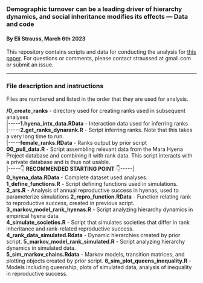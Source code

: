 ### Demographic turnover can be a leading driver of hierarchy dynamics, and social inheritance modifies its effects — Data and code 
#### By Eli Strauss, March 6th 2023

<!-- Reminder to update link once the paper is published -->
This repository contains scripts and data for conducting the analysis for [this paper](https://royalsocietypublishing.org/journal/rstb). 
For questions or comments, please contact straussed at gmail.com or submit an issue. 

----

### File description and instructions

Files are numbered and listed in the order that they are used for analysis.  

**/0_create_ranks** - directory used for creating ranks used in subsequent analyses  
|-----**1.hyena_intx_data.RData** - Interaction data used for inferring ranks  
|-----**2.get_ranks_dynarank.R** - Script inferring ranks. Note that this takes a very long time to run.  
|-----**female_ranks.RData** - Ranks output by prior script  
**00_pull_data.R** - Script assembling relevant data from the Mara Hyena Project database and combining it with rank data. This script interacts with a private database and is thus not usable.  
|-----:point_down: **RECOMMENDED STARTING POINT** :point_down:-----|   
**0_hyena_data.RData** - Complete dataset used analyses.
**1_define_functions.R** - Script defining functions used in simulations.   
**2_ars.R** - Analysis of annual reproductive success in hyenas, used to parameterize simulations
**2_repro_function.RData** - Function relating rank to reproductive success, created in previous script.   
**3_markov_model_rank_hyenas.R** - Script analyzing hierarchy dynamics in empirical hyena data.  
**4_simulate_societies.R** - Script that simulates societies that differ in rank inheritance and rank-related reproductive success. 
**4_rank_data_simulated.Rdata** - Dynamic hierarchies created by prior script. 
**5_markov_model_rank_simulated.R** - Script analyzing hierarchy dynamics in simulated data.  
**5_sim_markov_chains.Rdata** - Markov models, transition matrices, and plotting objects created by prior script.
**6_sim_plot_queens_inequality.R** - Models including queenship, plots of simulated data, analysis of inequality in reproductive success. 
